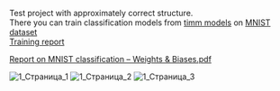 Test project with approximately correct structure. <br>
There you can train classification models from <a href="https://github.com/rwightman/pytorch-image-models">timm models</a> on 
<a href="http://yann.lecun.com/exdb/mnist/">MNIST dataset</a>  <br>
<a href="https://wandb.ai/karine_ayrs/mnist-classification/reports/Report-on-MNIST-classification--VmlldzoxMTYyNDQ4"> Training report</a>

[Report on MNIST classification – Weights & Biases.pdf](https://github.com/KarineAyrs/science_work/files/7428428/Report.on.MNIST.classification.Weights.Biases.pdf)

![1_Страница_1](https://user-images.githubusercontent.com/52883493/139124527-c8cbe4ea-5d58-48f5-b47e-4e0bcbd9f87b.png)
![1_Страница_2](https://user-images.githubusercontent.com/52883493/139124536-5c049c29-3991-40e5-b0e6-166c89ce1642.png)
![1_Страница_3](https://user-images.githubusercontent.com/52883493/139124539-9341ec63-a16d-4dc6-aecc-34ced47e7caa.png)
